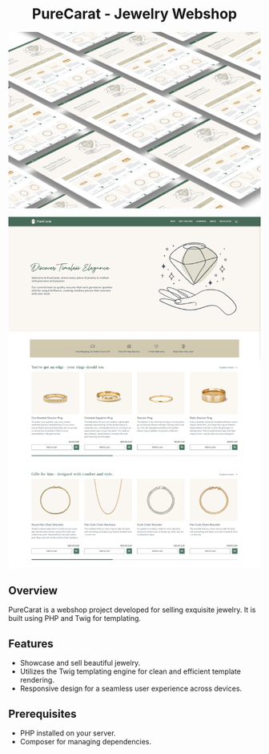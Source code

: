 <h1 align="center">PureCarat - Jewelry Webshop</h1>

![Showcase](assets/screens/screen3_small.png)

![Landing page](assets/screens/screen2.png)

## Overview

PureCarat is a webshop project developed for selling exquisite jewelry. It is built using PHP and Twig for templating.

## Features

- Showcase and sell beautiful jewelry.
- Utilizes the Twig templating engine for clean and efficient template rendering.
- Responsive design for a seamless user experience across devices.

## Prerequisites

- PHP installed on your server.
- Composer for managing dependencies.
